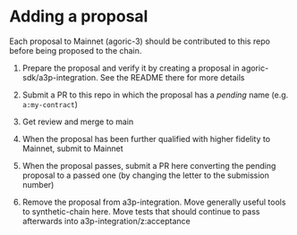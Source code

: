 # Adding a proposal

Each proposal to Mainnet (agoric-3) should be contributed to this repo before being proposed to the chain.

1. Prepare the proposal and verify it by creating a proposal in
   agoric-sdk/a3p-integration. See the README there for more details

2. Submit a PR to this repo in which the proposal has a _pending_ name (e.g. `a:my-contract`)

3. Get review and merge to main

4. When the proposal has been further qualified with higher fidelity to Mainnet, submit to Mainnet

5. When the proposal passes, submit a PR here converting the pending proposal to a passed one (by
   changing the letter to the submission number)

6. Remove the proposal from a3p-integration. Move generally useful tools to synthetic-chain
   here. Move tests that should continue to pass afterwards into a3p-integration/z:acceptance

